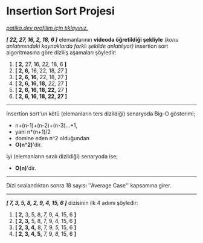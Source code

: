 # **Insertion Sort Projesi**
*[patika.dev profilim için tıklayınız.](https://app.patika.dev/feyzameyza)*

***[ 22, 27, 16, 2, 18, 6 ]*** elemanlarının **videoda öğretildiği şekliyle** *(konu anlatımındaki kaynaklarda farklı şekilde anlatılıyor)* insertion sort algoritmasına göre diziliş aşamaları şöyledir:

1. **[ 2,** 27, 16, *22,* 18, 6 **]**
2. **[ 2, 6,** 16, 22, 18, *27* **]**
3. **[ 2, 6, 16,** 22, 18, 27 **]**
4. **[ 2, 6, 16, 18,** *22,* 27 **]**
5. **[ 2, 6, 16, 18, 22,** 27 **]**
6. **[ 2, 6, 16, 18, 22, 27 ]**

---
Insertion sort'un kötü (elemanların ters dizildiği) senaryoda Big-O gösterimi;
- n+(n-1)+(n-2)+(n-3)...+1, 
- yani n*(n+1)/2
- domine eden n^2 olduğundan
- **O(n^2)**'dir.

İyi (elemanların sıralı dizildiği) senaryoda ise;
- **O(n)**'dir.
---

Dizi sıralandıktan sonra 18 sayısı ''Average Case'' kapsamına girer.

---

***[ 7, 3, 5, 8, 2, 9, 4, 15, 6 ]*** dizisinin ilk 4 adımı şöyledir:
1. **[ 2,** 3, 5, 8, *7,* 9, 4, 15, 6 **]**
2. **[ 2, 3,** 5, 8, 7, 9, 4, 15, 6 **]**
3. **[ 2, 3, 4,** 8, 7, 9, *5,* 15, 6 **]**
4. **[ 2, 3, 4, 5,**  7, 9, *8,* 15, 6 **]**

